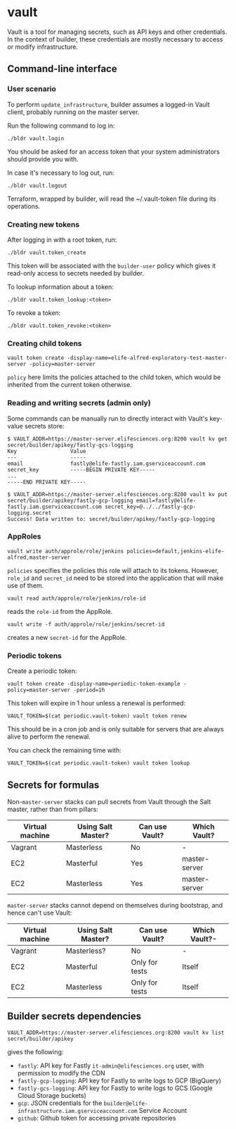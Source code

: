# vault

Vault is a tool for managing secrets, such as API keys and other credentials. In the context of builder, these credentials are mostly necessary to access or modify infrastructure.

## Command-line interface

### User scenario

To perform `update_infrastructure`, builder assumes a logged-in Vault client, probably running on the master server.

Run the following command to log in:

`./bldr vault.login`

You should be asked for an access token that your system administrators should provide you with.

In case it's necessary to log out, run:

`./bldr vault.logout`

Terraform, wrapped by builder, will read the ~/.vault-token file during its operations.

### Creating new tokens

After logging in with a root token, run:

`./bldr vault.token_create`

This token will be associated with the `builder-user` policy which gives it read-only access to secrets needed by builder.

To lookup information about a token:

`./bldr vault.token_lookup:<token>`

To revoke a token:

`./bldr vault.token_revoke:<token>`

### Creating child tokens

```
vault token create -display-name=elife-alfred-exploratory-test-master-server -policy=master-server
```

`policy` here limits the policies attached to the child token, which would be inherited from the current token otherwise.


### Reading and writing secrets (admin only)

Some commands can be manually run to directly interact with Vault's key-value secrets store:

```
$ VAULT_ADDR=https://master-server.elifesciences.org:8200 vault kv get secret/builder/apikey/fastly-gcs-logging
Key                 Value
---                 -----
email               fastly@elife-fastly.iam.gserviceaccount.com
secret_key          -----BEGIN PRIVATE KEY-----
...
-----END PRIVATE KEY-----
```

```
$ VAULT_ADDR=https://master-server.elifesciences.org:8200 vault kv put secret/builder/apikey/fastly-gcp-logging email=fastly@elife-fastly.iam.gserviceaccount.com secret_key=@../../fastly-gcp-logging.secret
Success! Data written to: secret/builder/apikey/fastly-gcp-logging
```

### AppRoles

```
vault write auth/approle/role/jenkins policies=default,jenkins-elife-alfred,master-server
```

`policies` specifies the policies this role will attach to its tokens. However, `role_id` and `secret_id` need to be stored into the application that will make use of them.

```
vault read auth/approle/role/jenkins/role-id
```
reads the `role-id` from the AppRole.

```
vault write -f auth/approle/role/jenkins/secret-id
```
creates a new `secret-id` for the AppRole.


### Periodic tokens

Create a periodic token:
```
vault token create -display-name=periodic-token-example -policy=master-server -period=1h
```

This token will expire in 1 hour unless a renewal is performed:

```
VAULT_TOKEN=$(cat periodic.vault-token) vault token renew
```

This should be in a cron job and is only suitable for servers that are always alive to perform the renewal.

You can check the remaining time with:

```
VAULT_TOKEN=$(cat periodic.vault-token) vault token lookup
```

## Secrets for formulas

Non-`master-server` stacks can pull secrets from Vault through the Salt master, rather than from pillars:

| Virtual machine | Using Salt Master? | Can use Vault? | Which Vault?  |
| --------------- | ------------------ | -------------- | ------------- |
| Vagrant         | Masterless         | No             | -             |
| EC2             | Masterful          | Yes            | master-server |
| EC2             | Masterless         | Yes            | master-server |

`master-server` stacks cannot depend on themselves during bootstrap, and hence can't use Vault:

| Virtual machine | Using Salt Master? | Can use Vault? | Which Vault?- |
| --------------- | ------------------ | -------------- | ------------- |
| Vagrant         | Masterless?        | No             | -             |
| EC2             | Masterful          | Only for tests | Itself        |
| EC2             | Masterless         | Only for tests | Itself        |

## Builder secrets dependencies

```
VAULT_ADDR=https://master-server.elifesciences.org:8200 vault kv list secret/builder/apikey
```
gives the following:

- `fastly`: API key for Fastly `it-admin@elifesciences.org` user, with permission to modify the CDN
- `fastly-gcp-logging`: API key for Fastly to write logs to GCP (BigQuery)
- `fastly-gcs-logging`: API key for Fastly to write logs to GCS (Google Cloud Storage buckets)
- `gcp`: JSON credentials for the `builder@elife-infrastructure.iam.gserviceaccount.com` Service Account
- `github`: Github token for accessing private repositories
